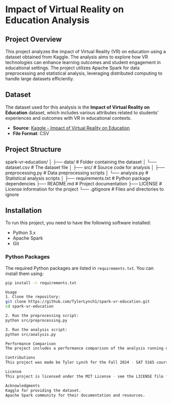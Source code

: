 # Impact of Virtual Reality on Education Analysis

## Project Overview
This project analyzes the impact of Virtual Reality (VR) on education using a dataset obtained from Kaggle. The analysis aims to explore how VR technologies can enhance learning outcomes and student engagement in educational settings. The project utilizes Apache Spark for data preprocessing and statistical analysis, leveraging distributed computing to handle large datasets efficiently.

## Dataset
The dataset used for this analysis is the **Impact of Virtual Reality on Education** dataset, which includes various attributes related to students' experiences and outcomes with VR in educational contexts.

- **Source**: [Kaggle - Impact of Virtual Reality on Education](https://www.kaggle.com/datasets/sulianova/cardiovascular-disease-dataset)
- **File Format**: CSV

## Project Structure
spark-vr-education/
│ 
├── data/                   # Folder containing the dataset
│   └── dataset.csv         # The dataset file 
│ 
├── src/                    # Source code for analysis 
│   ├── preprocessing.py     # Data preprocessing scripts 
│   └── analysis.py         # Statistical analysis scripts 
│ 
├── requirements.txt        # Python package dependencies 
├── README.md               # Project documentation 
├── LICENSE                 # License information for the project
└── .gitignore              # Files and directories to ignore

## Installation
To run this project, you need to have the following software installed:

- Python 3.x
- Apache Spark
- Git

### Python Packages
The required Python packages are listed in `requirements.txt`. You can install them using:

```bash
pip install -r requirements.txt

Usage
1. Clone the repository:
git clone https://github.com/TylerLynch1/spark-vr-education.git
cd spark-vr-education

2. Run the preprocessing script:
python src/preprocessing.py

3. Run the analysis script:
python src/analysis.py

Performance Comparison
The project includes a performance comparison of the analysis running on one VM versus two VMs. Performance metrics such as execution time and resource usage will be documented.

Contributions
This project was made be Tyler Lynch for the Fall 2024 - SAT 5165 course. 

License
This project is licensed under the MIT License - see the LICENSE file for details.

Acknowledgments
Kaggle for providing the dataset.
Apache Spark community for their documentation and resources.

